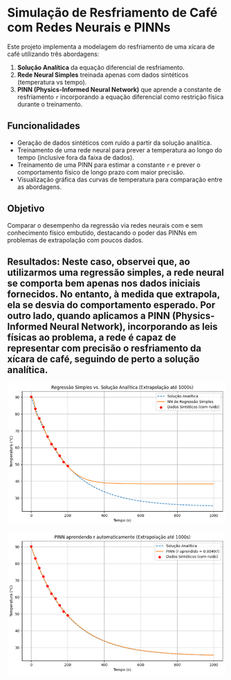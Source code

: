 #  Simulação de Resfriamento de Café com Redes Neurais e PINNs

Este projeto implementa a modelagem do resfriamento de uma xícara de café utilizando três abordagens:

1. **Solução Analítica** da equação diferencial de resfriamento.
2. **Rede Neural Simples** treinada apenas com dados sintéticos (temperatura vs tempo).
3. **PINN (Physics-Informed Neural Network)** que aprende a constante de resfriamento `r` incorporando a equação diferencial como restrição física durante o treinamento.

##  Funcionalidades

- Geração de dados sintéticos com ruído a partir da solução analítica.
- Treinamento de uma rede neural para prever a temperatura ao longo do tempo (inclusive fora da faixa de dados).
- Treinamento de uma PINN para estimar a constante `r` e prever o comportamento físico de longo prazo com maior precisão.
- Visualização gráfica das curvas de temperatura para comparação entre as abordagens.


##  Objetivo

Comparar o desempenho da regressão via redes neurais com e sem conhecimento físico embutido, destacando o poder das PINNs em problemas de extrapolação com poucos dados.

##  Resultados: Neste caso, observei que, ao utilizarmos uma regressão simples, a rede neural se comporta bem apenas nos dados iniciais fornecidos. No entanto, à medida que extrapola, ela se desvia do comportamento esperado. Por outro lado, quando aplicamos a PINN (Physics-Informed Neural Network), incorporando as leis físicas ao problema, a rede é capaz de representar com precisão o resfriamento da xícara de café, seguindo de perto a solução analítica.

![NN simples](img1e4.png)

![PINN](img2e4.png)
